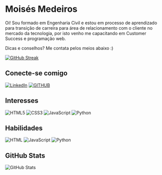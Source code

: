 # Moisés Medeiros
Oi! Sou formado em Engenharia Civil e estou em processo de aprendizado para transição de carreira para área de relacionamento com o cliente no mercado da tecnologia, por isto venho me capacitando em Customer Success e programação web.

Dicas e conselhos? Me contata pelos meios abaixo :)

[![GitHub Streak](https://streak-stats.demolab.com?user=moiseesmedeiroos&theme=radical&locale=pt_BR&mode=weekly)](https://git.io/streak-stats)

## Conecte-se comigo
[![LinkedIn](https://img.shields.io/badge/LinkedIn-000?style=for-the-badge&logo=linkedin&logoColor=0E76A8)](https://www.linkedin.com/in/moiseesmedeiroos/) [![GITHUB](https://img.shields.io/badge/github-000?style=for-the-badge&logo=github&logoColor=0E76A8)](https://github.com/moiseesmedeiroos)

## Interesses
![HTML5](https://img.shields.io/badge/HTML5-000?style=for-the-badge&logo=html5)	![CSS3](https://img.shields.io/badge/CSS3-000?style=for-the-badge&logo=css3&logoColor=264CE4) ![JavaScript](https://img.shields.io/badge/JavaScript-000?style=for-the-badge&logo=javascript) ![Python](https://img.shields.io/badge/Python-000?style=for-the-badge&logo=python)


## Habilidades
![HTML](https://img.shields.io/badge/HTML-000?style=for-the-badge&logo=html5) ![JavaScript](https://img.shields.io/badge/JavaScript-000?style=for-the-badge&logo=javascript) ![Python](https://img.shields.io/badge/Python-000?style=for-the-badge&logo=python)


## GitHub Stats
![GitHub Stats](https://github-readme-stats.vercel.app/api?username=moiseesmedeiroos&show_icons=true&hide=contribs,prs&cache_seconds=86400&theme=nightowl)
